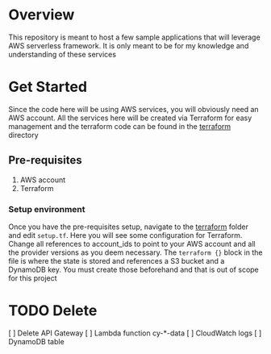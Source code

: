 # Overview
This repository is meant to host a few sample applications that will leverage AWS serverless framework. It is only meant to be for my knowledge and understanding of these services

# Get Started
Since the code here will be using AWS services, you will obviously need an AWS account. All the services here will be created via Terraform for easy management and the terraform code can be found in the [terraform](./terraform) directory

## Pre-requisites
1. AWS account
2. Terraform

### Setup environment
Once you have the pre-requisites setup, navigate to the [terraform](./terraform) folder and edit `setup.tf`. Here you will see some configuration for Terraform. Change all references to account_ids to point to your AWS account and all the provider versions as you deem necessary.
The `terraform {}` block in the file is where the state is stored and references a S3 bucket and a DynamoDB key. You must create those beforehand and that is out of scope for this project

# TODO Delete
[ ] Delete API Gateway
[ ] Lambda function cy-*-data
[ ] CloudWatch logs
[ ] DynamoDB table
